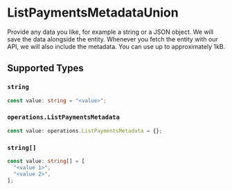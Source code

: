 # ListPaymentsMetadataUnion

Provide any data you like, for example a string or a JSON object. We will save the data alongside the entity. Whenever you fetch the entity with our API, we will also include the metadata. You can use up to approximately 1kB.


## Supported Types

### `string`

```typescript
const value: string = "<value>";
```

### `operations.ListPaymentsMetadata`

```typescript
const value: operations.ListPaymentsMetadata = {};
```

### `string[]`

```typescript
const value: string[] = [
  "<value 1>",
  "<value 2>",
];
```

